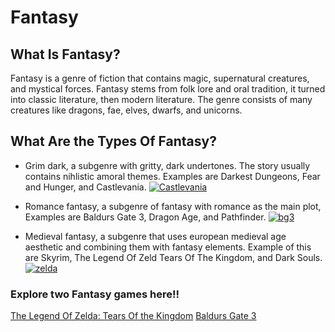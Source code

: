 # Fantasy


## What Is Fantasy?


Fantasy is a genre of fiction that contains magic, supernatural creatures, and mystical forces. Fantasy stems from folk lore and oral tradition, it turned into classic literature, then modern literature. The genre consists of many creatures like dragons, fae, elves, dwarfs, and unicorns.

## What Are the Types Of Fantasy?
 - Grim dark, a subgenre with gritty, dark undertones. The story usually contains nihlistic amoral themes. Examples are Darkest Dungeons, Fear and Hunger, and Castlevania.
[![Castlevania](https://upload.wikimedia.org/wikipedia/commons/1/13/Castlevania-logo.png?20231014180631)](https://commons.wikimedia.org/wiki/File:Castlevania-logo.png)


 - Romance fantasy, a subgenre of fantasy with romance as the main plot, Examples are Baldurs Gate 3, Dragon Age, and Pathfinder.
  [![bg3](https://cdn2.steamgriddb.com/logo_thumb/a9d4a0a256f5e6ae0452039e3493f22c.png)](https://www.steamgriddb.com/logo/20144)

 - Medieval fantasy, a subgenre that uses european medieval age aesthetic and combining them with fantasy elements. Example of this are Skyrim, The Legend Of Zeld Tears Of The Kingdom, and Dark Souls.
[![zelda](https://www.pngmart.com/files/4/The-Legend-of-Zelda-Logo-PNG-Image.png)](https://www.pngmart.com/image/35706)

   
### Explore two  Fantasy games here!!
[The Legend Of Zelda: Tears Of the Kingdom](totk/zelda.md) [Baldurs Gate 3](baldursgate3/bg3.md)


